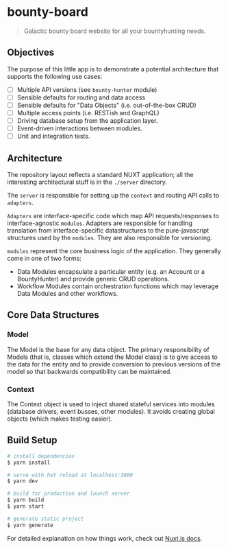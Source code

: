 # bounty-board

> Galactic bounty board website for all your bountyhunting needs.

## Objectives

The purpose of this little app is to demonstrate a potential architecture that supports the following use cases:

- [ ] Multiple API versions (see `bounty-hunter` module)
- [ ] Sensible defaults for routing and data access
- [ ] Sensible defaults for "Data Objects" (i.e. out-of-the-box CRUD)
- [ ] Multiple access points (i.e. RESTish and GraphQL)
- [ ] Driving database setup from the application layer.
- [ ] Event-driven interactions between modules.
- [ ] Unit and integration tests.

## Architecture

The repository layout reflects a standard NUXT application; all the interesting architectural stuff is in the `./server` directory.

The `server` is responsible for setting up the `context` and routing API calls to `adapters`.

`Adapters` are interface-specific code which map API requests/responses to interface-agnostic `modules`. Adapters are responsible for handling translation from interface-specific datastructures to the pure-javascript structures used by the `modules`. They are also responsible for versioning.

`modules` represent the core business logic of the application. They generally come in one of two forms:

- Data Modules encapsulate a particular entity (e.g. an Account or a BountyHunter) and provide generic CRUD operations.
- Workflow Modules contain orchestration functions which may leverage Data Modules and other workflows.

## Core Data Structures

### Model

The Model is the base for any data object. The primary responsibility of Models (that is, classes which extend the Model class) is to give access to the data for the entity and to provide conversion to previous versions of the model so that backwards compatibility can be maintained.

### Context

The Context object is used to inject shared stateful services into modules (database drivers, event busses, other modules). It avoids creating global objects (which makes testing easier).

## Build Setup

``` bash
# install dependencies
$ yarn install

# serve with hot reload at localhost:3000
$ yarn dev

# build for production and launch server
$ yarn build
$ yarn start

# generate static project
$ yarn generate
```

For detailed explanation on how things work, check out [Nuxt.js docs](https://nuxtjs.org).
